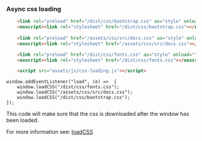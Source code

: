 ### Async css loading


```HTML
    <link rel="preload" href="/dist/css/bootstrap.css" as="style" onload="this.onload=null;this.rel='stylesheet'">
    <noscript><link rel="stylesheet" href="/dist/css/bootstrap.css"></noscript>
    
    <link rel="preload" href="/assets/css/src/docs.css" as="style" onload="this.onload=null;this.rel='stylesheet'">
    <noscript><link rel="stylesheet" href="/assets/css/src/docs.css"></noscript>

    <link rel="preload" href="/dist/css/fonts.css" as="style" onload="this.onload=null;this.rel='stylesheet'">
    <noscript><link rel="stylesheet" href="/dist/css/fonts.css"></noscript>

    <script src="assets/js/css-loading.js"></script>
```

```JS
window.addEventListener("load", (e) =>  {
    window.loadCSS("/dist/css/fonts.css");
    window.loadCSS("/assets/css/src/docs.css");
    window.loadCSS("/dist/css/bootstrap.css");
});
```

This code will make sure that the css is downloaded after the window has been loaded.

For more information see: [loadCSS](https://github.com/filamentgroup/loadCSS)